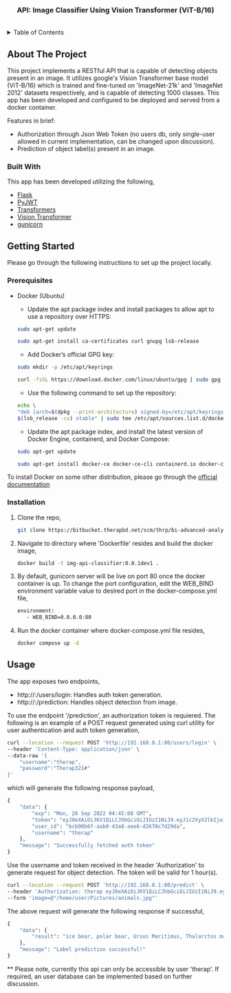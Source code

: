 <!-- HEADER -->
<br />
<div align="center">
  <h3 align="center">API: Image Classifier Using Vision Transformer (ViT-B/16)</h3>
</div>
<br />


<!-- TABLE OF CONTENTS -->
<details>
  <summary>Table of Contents</summary>
  <ol>
    <li>
      <a href="#about-the-project">About The Project</a>
      <ul>
        <li><a href="#built-with">Built With</a></li>
      </ul>
    </li>
    <li>
      <a href="#getting-started">Getting Started</a>
      <ul>
        <li><a href="#prerequisites">Prerequisites</a></li>
        <li><a href="#installation">Installation</a></li>
      </ul>
    </li>
    <li><a href="#usage">Usage</a></li>
  </ol>
</details>



<!-- ABOUT THE PROJECT -->
## About The Project

This project implements a RESTful API that is capable of detecting objects present in an image. It utilizes google's Vision Transformer base model (ViT-B/16) which is trained and fine-tuned on 'ImageNet-21k' and 'ImageNet 2012' datasets respectively, and is capable of detecting 1000 classes. This app has been developed and configured to be deployed and served from a docker container.  

Features in brief:
* Authorization through Json Web Token (no users db, only single-user allowed in current implementation, can be changed upon discussion).
* Prediction of object label(s) present in an image.  



### Built With

This app has been developed utilizing the following, 

* [Flask][flask-url]
* [PyJWT][pyjwt-url]
* [Transformers][transformers-url]
* [Vision Transformer][vit-url]
* [gunicorn][gunicorn-url]



<!-- GETTING STARTED -->
## Getting Started

Please go through the following instructions to set up the project locally.

### Prerequisites

* Docker (Ubuntu)

	* Update the apt package index and install packages to allow apt to use a repository over HTTPS:
  	```sh
  	sudo apt-get update
  	
  	sudo apt-get install ca-certificates curl gnupg lsb-release
  	```
  	
  	* Add Docker’s official GPG key:
  	```sh
  	sudo mkdir -p /etc/apt/keyrings
  	
  	curl -fsSL https://download.docker.com/linux/ubuntu/gpg | sudo gpg --dearmor -o /etc/apt/keyrings/docker.gpg
  	```
  	
  	* Use the following command to set up the repository:
  	```sh
  	echo \
  	"deb [arch=$(dpkg --print-architecture) signed-by=/etc/apt/keyrings/docker.gpg] https://download.docker.com/linux/ubuntu \
  	$(lsb_release -cs) stable" | sudo tee /etc/apt/sources.list.d/docker.list > /dev/null

  	```
  	
  	* Update the apt package index, and install the latest version of Docker Engine, containerd, and Docker Compose:
  	```sh
  	sudo apt-get update
  	
  	sudo apt-get install docker-ce docker-ce-cli containerd.io docker-compose-plugin
  	```
 
To install Docker on some other distribution, please go through the [official documentation][docker-install-url]

### Installation

1. Clone the repo,
   ```sh
   git clone https://bitbucket.therapbd.net/scm/thrp/bi-advanced-analytics.git
   ```
2. Navigate to directory where 'Dockerfile' resides and build the docker image,
   ```sh
   docker build -t img-api-classifier:0.0.1dev1 .
3. By default, gunicorn server will be live on port 80 once the docker container is up. To change the port configuration, edit the WEB_BIND environment variable value to desired port in the docker-compose.yml file,
   ```sh
   environment:
      - WEB_BIND=0.0.0.0:80 
   ```
4. Run the docker container where docker-compose.yml file resides,
   ```sh
   docker compose up -d
   ```



<!-- USAGE EXAMPLES -->
## Usage

The app exposes two endpoints,
* http://<host>:<port>/users/login: Handles auth token generation.
* http://<host>:<port>/prediction: Handles object detection from image.

To use the endpoint '/prediction', an authorization token is requiered. The following is an example of a POST request generated using curl utility for user authentication and auth token generation,
```sh
curl --location --request POST 'http://192.168.0.1:80/users/login' \
--header 'Content-Type: application/json' \
--data-raw '{
    "username":"therap",
    "password":"Therap321#"
}'
```
which will generate the following response payload,
```sh
{
    "data": {
        "exp": "Mon, 26 Sep 2022 04:45:08 GMT",
        "token": "eyJ0eXAiOiJKV1QiLCJhbGciOiJIUzI1NiJ9.eyJ1c2VyX2lkIjoiYmNiOTBiNmYtYWFiMC00M2E4LWFlZTYtZDI2NzBjN2QyOWRhIiwidXNlcm5hbWUiOiJ0aGVyYXAiLCJleHAiOjE2NjQxNjc1MDh9.dPqFoVrGK0KAZtIePAYVUzAuz65haqN8tol52-lQkT8",
        "user_id": "bcb90b6f-aab0-43a8-aee6-d2670c7d29da",
        "username": "therap"
    },
    "message": "Successfully fetched auth token"
}
```

Use the username and token received in the header 'Authorization' to generate request for object detection. The token will be valid for 1 hour(s).
```sh
curl --location --request POST 'http://192.168.0.1:80/predict' \
--header 'Authorization: therap eyJ0eXAiOiJKV1QiLCJhbGciOiJIUzI1NiJ9.eyJ1c2VyX2lkIjoiYmNiOTBiNmYtYWFiMC00M2E4LWFlZTYtZDI2NzBjN2QyOWRhIiwidXNlcm5hbWUiOiJ0aGVyYXAiLCJleHAiOjE2NjQxNjc1MDh9.dPqFoVrGK0KAZtIePAYVUzAuz65haqN8tol52-lQkT8' \
--form 'image=@"/home/user/Pictures/animals.jpg"'
``` 
The above request will generate the following response if successful,
```sh
{
    "data": {
        "result": "ice bear, polar bear, Ursus Maritimus, Thalarctos maritimus"
    },
    "message": "Label prediction successful!"
}
```

** Please note, currently this api can only be accessible by user 'therap'. If required, an user database can be implemented based on further discussion.  



<!-- MARKDOWN LINKS & IMAGES -->
[flask-url]: https://flask.palletsprojects.com/en/2.2.x/
[pyjwt-url]: https://pyjwt.readthedocs.io/en/stable/
[transformers-url]: https://huggingface.co/docs/transformers/index
[vit-url]: https://huggingface.co/google/vit-base-patch16-224
[gunicorn-url]: https://gunicorn.org/
[docker-install-url]: https://docs.docker.com/engine/install/
